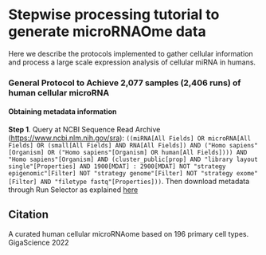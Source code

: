 # Stepwise processing tutorial to generate microRNAOme data

Here we describe the protocols implemented to gather cellular information and process a large scale expression analysis of cellular miRNA in humans. 

### General Protocol to Achieve 2,077 samples (2,406 runs) of human cellular microRNA

#### Obtaining metadata information
**Step 1**.  Query at NCBI Sequence Read Archive (https://www.ncbi.nlm.nih.gov/sra):  `((miRNA[All Fields] OR microRNA[All Fields] OR (small[All Fields] AND RNA[All Fields]) AND ("Homo sapiens"[Organism] OR ("Homo sapiens"[Organism] OR human[All Fields]))) AND "Homo sapiens"[Organism] AND (cluster_public[prop] AND "library layout single"[Properties] AND 1900[MDAT] : 2900[MDAT] NOT "strategy epigenomic"[Filter] NOT "strategy genome"[Filter] NOT "strategy exome"[Filter] AND "filetype fastq"[Properties]))`.  Then download metadata through Run Selector as explained [here](https://github.com/NCBI-Hackathons/ncbi-cloud-tutorials/blob/master/SRA%20tutorials/tutorial_SRA_run_selector.md)

## Citation
A curated human cellular microRNAome based on 196 primary cell types. GigaScience 2022

